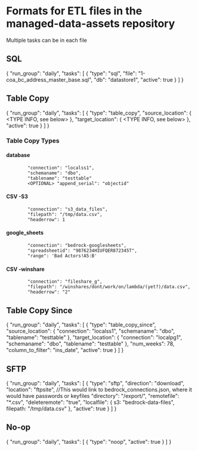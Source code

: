 # Formats for ETL files in the managed-data-assets repository
Multiple tasks can be in each file

## SQL

{
    "run_group": "daily",
    "tasks": [
        {
            "type": "sql",
            "file": "1-coa_bc_address_master_base.sql",
            "db": "datastore1",
            "active": true
        }
    ]
}

## Table Copy

{
  "run_group": "daily",
  "tasks": [
    {
      "type": "table_copy",
      "source_location": {
            <TYPE INFO, see below>
      },
      "target_location": {
            <TYPE INFO, see below>
      },
      "active": true
    }
  ]
}

### Table Copy Types

#### database
            "connection": "localss1",
            "schemaname": "dbo",
            "tablename": "testtable"
            <OPTIONAL> "append_serial": "objectid"

#### CSV -S3
            "connection": "s3_data_files",
            "filepath": "/tmp/data.csv",
            "headerrow": 1

#### google_sheets
            "connection": "bedrock-googlesheets",
            "spreadsheetid": "9876234HIUFQER872345T",
            "range": 'Bad Actors!A5:B'
            
#### CSV -winshare
            "connection": "fileshare_g",
            "filepath": "/winshares/dont/work/on/lambda/(yet?)/data.csv",
            "headerrow": "2"



## Table Copy Since

{
    "run_group": "daily",
    "tasks": [
        {
            "type": "table_copy_since",
            "source_location": {
                "connection": "localss1",
                "schemaname": "dbo",
                "tablename": "testtable"
            },
            "target_location": {
                "connection": "localpg1",
                "schemaname": "dbo",
                "tablename": "testtable"
            },
            "num_weeks": 78,
            "column_to_filter": "ins_date",
            "active": true
        }
    ]
}

## SFTP

{
    "run_group": "daily",
    "tasks": [
        {
            "type": "sftp",
            "direction": "download",
            "location": "ftpsite",  //This would link to bedrock_connections.json, where it would have passwords or keyfiles
            "directory": "/export/",
            "remotefile": "*.csv",
            "deleteremote": "true",
            "localfile":  {
                s3: "bedrock-data-files",
                filepath: "/tmp/data.csv"
            },
            "active": true
        }
    ]
}

## No-op

{
    "run_group": "daily",
    "tasks": [
        {
            "type": "noop",
            "active": true
        }
    ]
}
